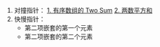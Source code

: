 1. 对撞指针：
    [1. 有序数组的 Two Sum](#1-有序数组的-two-sum)
    [2. 两数平方和](#2-两数平方和)
2. 快慢指针：
    - 第二项嵌套的第一个元素
    - 第二项嵌套的第二个元素
